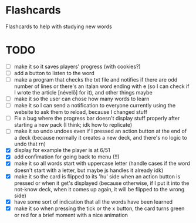 # Flashcards

Flashcards to help with studying new words

# TODO

- [ ] make it so it saves players' progress (with cookies?)
- [ ] add a button to listen to the word
- [ ] make a program that checks the txt file and notifies if there are odd number of lines or there's an italan word ending with e (so I can check if I wrote the article [névelő] for it), and other things maybe
- [ ] make it so the user can chose how many words to learn
- [ ] make it so I can send a notification to everyone currently using the website to ask them to reload, because I changed stuff
- [ ] Fix a bug where the progress bar doesn't display stuff properly after starting a new pack (I think; idk how to replicate)
- [ ] make it so undo undoes even if I pressed an action button at the end of a deck (because normally it creates a new deck, and there's no logic to undo that rn)
- [x] display for example the player is at 6/51
- [x] add confimation for going back to menu (!!)
- [x] make it so all words start with uppercase letter (handle cases if the word doesn't start with a letter, but maybe js handles it already idk)
- [x] make it so the card is flipped to its 'hu' side when an action button is pressed or when it get's displayed (because otherwise, if I put it into the not-know deck, when it comes up again, it will be flipped to the wrong side)
- [x] have some sort of indication that all the words have been learned
- [x] make it so when pressing the tick or the x button, the card turns green or red for a brief moment with a nice animation
